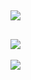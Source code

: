 ![](https://github-readme-streak-stats.herokuapp.com/?user=memte&theme=violet-punch&hide_border=false)
---
![](https://komarev.com/ghpvc/?username=memte&color=c50808)
---
[![](https://lanyard-profile-readme.vercel.app/api/690634258691391589)](https://discord.com/users/690634258691391589)
